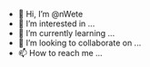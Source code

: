 - 👋 Hi, I’m @nWete
- 👀 I’m interested in ...
- 🌱 I’m currently learning ...
- 💞️ I’m looking to collaborate on ...
- 📫 How to reach me ...

<!---
nWete/nWete is a ✨ special ✨ repository because its `README.md` (this file) appears on your GitHub profile.
You can click the Preview link to take a look at your changes.
--->
